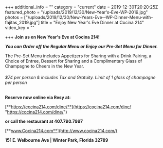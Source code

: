 +++
additional_info = ""
category = "current"
date = 2019-12-30T20:20:25Z
featured_photo = "/uploads/2019/12/30/New-Year's-Eve-WP-2019.jpg"
photos = ["/uploads/2019/12/30/New-Years-Eve--WP-Dinner-Menu-with-fajitas_2019.jpg"]
title = "Enjoy New Year's Eve Dinner at Cocina 214"
video_key = ""

+++
**Join us on New Year's Eve at Cocina 214!**

**_You can Order off the Regular Menu or Enjoy our Pre-Set Menu for Dinner._**

The Pre-Set Menu includes Appetizers for Sharing with a Drink Pairing, a Choice of Entree, Dessert for Sharing and a Complimentary Glass of Champagne to Cheers in the New Year.  

###### $74 per person & includes Tax and Gratuity. _Limit of 1 glass of champagne per person_

**Reserve now online via Resy at:**

[**https://cocina214.com/dine/**](https://cocina214.com/dine/ "https://cocina214.com/dine/")

**or call the restaurant at 407.790.7997**

[**www.Cocina214.com**](http://www.cocina214.com/)

**151 E. Welbourne Ave | Winter Park, Florida 32789**